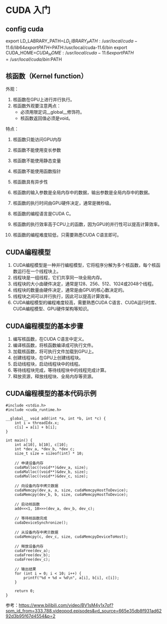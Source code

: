 # CUDA 入门

## config cuda
export LD_LABRARY_PATH=$LD_LIBRARY_PATH:/usr/local/cuda-11.6/lib64
export PATH=$PATH:/usr/local/cuda-11.6/bin
export CUDA_HOME=$CUDA_HOME:/usr/local/cuda-11.6
export PATH=/usr/local/cuda/bin:$PATH


## 核函数（Kernel function）

外观： 

1. 核函数在GPU上进行并行执行。
2. 核函数外观要注意两点：
   - 必须用限定词__global__修饰符。
   - 核函数返回值必须是void。

特点：

1. 核函数只能访问GPU内存
2. 核函数不能使用变长参数
3. 核函数不能使用静态变量
4. 核函数不能使用函数指针
5. 核函数具有异步性


2. 核函数的输入参数是全局内存中的数据，输出参数是全局内存中的数据。
3. 核函数的执行时间由GPU硬件决定，通常是微秒级。
4. 核函数的编程语言是CUDA C。
5. 核函数的执行效率高于CPU上的函数，因为GPU的并行性可以提高计算效率。
6. 核函数的编程难度较低，只需要熟悉CUDA C语言即可。

## CUDA编程模型

1. CUDA编程模型是一种并行编程模型，它将程序分解为多个核函数，每个核函数运行在一个线程块上。
2. 线程块是一组线程，它们共享同一块全局内存。
3. 线程块的大小由硬件决定，通常是128、256、512、1024或2048个线程。
4. 线程块的数量由硬件决定，通常是由GPU的核心数决定的。
5. 线程块之间可以并行执行，因此可以提高计算效率。
6. CUDA编程模型的编程难度较高，需要熟悉CUDA C语言、CUDA运行时库、CUDA编程模型、GPU硬件架构等知识。

## CUDA编程模型的基本步骤

1. 编写核函数，在CUDA C语言中定义。
2. 编译核函数，将核函数编译成可执行文件。
3. 加载核函数，将可执行文件加载到GPU上。
4. 创建线程块，在GPU上创建线程块。
5. 启动线程块，启动线程块中的线程。
6. 等待线程块完成，等待线程块中的线程完成计算。
7. 释放资源，释放线程块、全局内存等资源。

## CUDA编程模型的基本代码示例

```
#include <stdio.h>
#include <cuda_runtime.h>

__global__ void add(int *a, int *b, int *c) {
    int i = threadIdx.x;
    c[i] = a[i] + b[i];
}

int main() {
    int a[10], b[10], c[10];
    int *dev_a, *dev_b, *dev_c;
    size_t size = sizeof(int) * 10;

    // 申请设备内存
    cudaMalloc((void**)&dev_a, size);
    cudaMalloc((void**)&dev_b, size);
    cudaMalloc((void**)&dev_c, size);

    // 向设备内存中拷贝数据
    cudaMemcpy(dev_a, a, size, cudaMemcpyHostToDevice);
    cudaMemcpy(dev_b, b, size, cudaMemcpyHostToDevice);

    // 启动核函数
    add<<<1, 10>>>(dev_a, dev_b, dev_c);

    // 等待核函数完成
    cudaDeviceSynchronize();

    // 从设备内存中拷贝数据
    cudaMemcpy(c, dev_c, size, cudaMemcpyDeviceToHost);

    // 释放设备内存
    cudaFree(dev_a);
    cudaFree(dev_b);
    cudaFree(dev_c);

    // 输出结果
    for (int i = 0; i < 10; i++) {
        printf("%d + %d = %d\n", a[i], b[i], c[i]);
    }

    return 0;
}
```


参考：https://www.bilibili.com/video/BV1sM4y1x7of?spm_id_from=333.788.videopod.episodes&vd_source=665e35db8f931ad6292d3b95f67d4554&p=2


